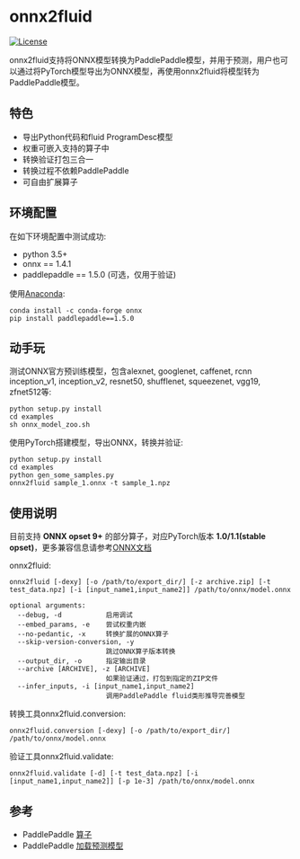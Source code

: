 # onnx2fluid

[![License](https://img.shields.io/badge/license-Apache%202-blue.svg)](LICENSE)

onnx2fluid支持将ONNX模型转换为PaddlePaddle模型，并用于预测，用户也可以通过将PyTorch模型导出为ONNX模型，再使用onnx2fluid将模型转为PaddlePaddle模型。

## 特色

* 导出Python代码和fluid ProgramDesc模型
* 权重可嵌入支持的算子中
* 转换验证打包三合一
* 转换过程不依赖PaddlePaddle
* 可自由扩展算子

## 环境配置

在如下环境配置中测试成功:

* python 3.5+
* onnx == 1.4.1
* paddlepaddle == 1.5.0 (可选，仅用于验证)

使用[Anaconda](https://docs.anaconda.com/anaconda/install):
``` shell
conda install -c conda-forge onnx
pip install paddlepaddle==1.5.0
```

## 动手玩

测试ONNX官方预训练模型，包含alexnet, googlenet, caffenet, rcnn
inception_v1, inception_v2, resnet50, shufflenet, squeezenet,
vgg19, zfnet512等:

``` shell
python setup.py install
cd examples
sh onnx_model_zoo.sh
```

使用PyTorch搭建模型，导出ONNX，转换并验证:

``` shell
python setup.py install
cd examples
python gen_some_samples.py
onnx2fluid sample_1.onnx -t sample_1.npz
```

## 使用说明

目前支持 **ONNX opset 9+** 的部分算子，对应PyTorch版本 **1.0/1.1(stable opset)**，更多兼容信息请参考[ONNX文档](https://github.com/onnx/onnx/blob/master/docs/Operators.md)

onnx2fluid:

```shell
onnx2fluid [-dexy] [-o /path/to/export_dir/] [-z archive.zip] [-t test_data.npz] [-i [input_name1,input_name2]] /path/to/onnx/model.onnx 

optional arguments:
  --debug, -d           启用调试
  --embed_params, -e    尝试权重内嵌
  --no-pedantic, -x     转换扩展的ONNX算子
  --skip-version-conversion, -y
                        跳过ONNX算子版本转换
  --output_dir, -o      指定输出目录
  --archive [ARCHIVE], -z [ARCHIVE]
                        如果验证通过，打包到指定的ZIP文件
  --infer_inputs, -i [input_name1,input_name2]
                        调用PaddlePaddle fluid类形推导完善模型
```

转换工具onnx2fluid.conversion:

```shell
onnx2fluid.conversion [-dexy] [-o /path/to/export_dir/] /path/to/onnx/model.onnx 
```

验证工具onnx2fluid.validate:

```shell
onnx2fluid.validate [-d] [-t test_data.npz] [-i [input_name1,input_name2]] [-p 1e-3] /path/to/onnx/model.onnx 
```

## 参考

* PaddlePaddle [算子](http://www.paddlepaddle.org/documentation/docs/zh/1.5/api_cn/layers_cn.html)
* PaddlePaddle [加载预测模型](http://www.paddlepaddle.org/documentation/docs/zh/1.5/api_guides/low_level/inference.html#id4)
